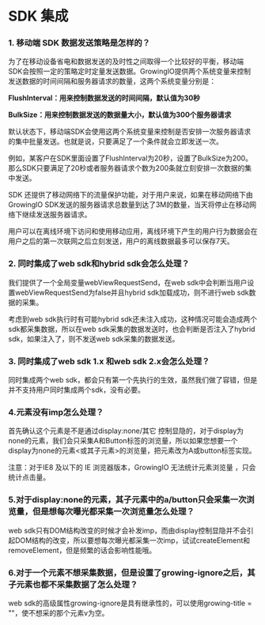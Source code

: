 # SDK 集成

### 1. 移动端 SDK 数据发送策略是怎样的？ <a id="data-send-policy"></a>

为了在移动设备省电和数据发送的及时性之间取得一个比较好的平衡，移动端SDK会按照一定的策略定时定量发送数据。GrowingIO提供两个系统变量来控制发送数据的时间间隔和服务器请求的数量，这两个系统变量分别是：  


**FlushInterval：用来控制数据发送的时间间隔，默认值为30秒**

**BulkSize：用来控制数据发送的数据量大小，默认值为300个服务器请求**

默认状态下，移动端SDK会使用这两个系统变量来控制是否安排一次服务器请求的集中批量发送。也就是说，只要满足了一个条件就会立即发送一次。

例如，某客户在SDK里面设置了FlushInterval为20秒，设置了BulkSize为200。那么SDK只要满足了20秒或者服务器请求个数为200条就立刻安排一次数据的集中发送。

SDK 还提供了移动网络下的流量保护功能，对于用户来说，如果在移动网络下由GrowingIO SDK发送的服务器请求总数量到达了3M的数量，当天将停止在移动网络下继续发送服务器请求。

用户可以在离线环境下访问和使用移动应用，离线环境下产生的用户行为数据会在用户之后的第一次联网之后立刻发送，用户的离线数据最多可以保存7天。

### 2. 同时集成了web sdk和hybrid sdk会怎么处理？

我们提供了一个全局变量webViewRequestSend，在web sdk中会判断当用户设置webViewRequestSend为false并且hybrid sdk加载成功，则不进行web sdk数据的采集。

考虑到web sdk执行时有可能hybrid sdk还未注入成功，这种情况可能会造成两个sdk都采集数据，所以在web sdk采集的数据发送时，也会判断是否注入了hybrid sdk，如果注入了，则不发送web sdk采集的数据发送。

### 3. 同时集成了web sdk 1.x 和web sdk 2.x会怎么处理？

同时集成两个web sdk，都会只有第一个先执行的生效，虽然我们做了容错，但是并不支持用户同时集成两个sdk，没有必要。

### 4.元素没有imp怎么处理？

首先确认这个元素是不是通过display:none/其它 控制显隐的，对于display为none的元素，我们会只采集A和Button标签的浏览量，所以如果您想要一个display为none的元素&lt;或其子元素&gt;的浏览量，把元素改为A或button标签实现。

注意：对于IE8 及以下的 IE 浏览器版本，GrowingIO 无法统计元素浏览量 ，只会统计点击量。

### 5.对于display:none的元素，其子元素中的a/button只会采集一次浏览量，但是想每次曝光都采集一次浏览量怎么处理？

web sdk只有DOM结构改变的时候才会补发imp，而由display控制显隐并不会引起DOM结构的改变，所以要想每次曝光都采集一次imp，试试createElement和removeElement，但是频繁的话会影响性能哦。

### 6.对于一个元素不想采集数据，但是设置了growing-ignore之后，其子元素也都不采集数据了怎么处理？

web sdk的高级属性growing-ignore是具有继承性的，可以使用growing-title = ""，使不想采的那个元素v为空。



